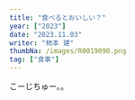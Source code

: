 ```yaml
---
title: "食べるとおいしい？"
year: ["2023"]
date: "2023.11.03"
writer: "柿本 建"
thumbNa: /images/R0019098.png
tag: ["食事"]
---
```

 
 こーじちゅー。。

<!--
のび太「この栗まんじゅう、食べるとうまいけど無くなるだろ。食べないと無くならないけど、うまくないだろ。食べても無くならないようにできないかなあ・・・」 

 

これは漫画『ドラえもん』のバイバインの回でのび太が栗まんじゅうを食べるに際して発言です。 

 

みなさんはこのことばを聞いて（読んで）どう感じましたか？ 

 

まずのび太は「うまい」という表現を使っています。うまいとはしばしば味覚で言われる五味のどれにも相当しないと思われます。五味のひとつの「旨み」とはカツオやコンブ、シイタケ等から取れるアミノ酸と核酸のことを指すのではなく、栗まんじゅう全体のあじの評価について言っているものと思われます。 

-->